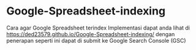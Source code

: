 # Google-Spreadsheet-indexing
Cara agar Google Spreadsheet terindex
Implementasi dapat anda lihat di https://ded23579.github.io/Google-Spreadsheet-indexing/ dengan penerapan seperti ini dapat di submit ke Google Search Console (GSC)
